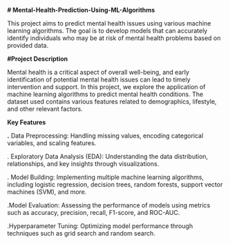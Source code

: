 **# Mental-Health-Prediction-Using-ML-Algorithms**

This project aims to predict mental health issues using various machine learning algorithms. The goal is to develop models that can accurately identify individuals who may be at risk of mental health problems based on provided data.



**#Project Description**

Mental health is a critical aspect of overall well-being, and early identification of potential mental health issues can lead to timely intervention and support. In this project, we explore the application of machine learning algorithms to predict mental health conditions. The dataset used contains various features related to demographics, lifestyle, and other relevant factors.


**Key Features**

**.** Data Preprocessing: Handling missing values, encoding categorical variables, and scaling features.

. Exploratory Data Analysis (EDA): Understanding the data distribution, relationships, and key insights through visualizations.

. Model Building: Implementing multiple machine learning algorithms, including logistic regression, decision trees, random forests, support vector machines (SVM), and more.

.Model Evaluation: Assessing the performance of models using metrics such as accuracy, precision, recall, F1-score, and ROC-AUC.

.Hyperparameter Tuning: Optimizing model performance through techniques such as grid search and random search.
